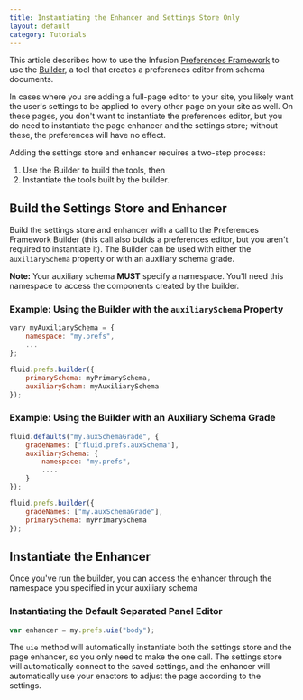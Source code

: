```yaml
---
title: Instantiating the Enhancer and Settings Store Only
layout: default
category: Tutorials
---
```


This article describes how to use the Infusion [Preferences Framework](../PreferencesFramework.md)
to use the [Builder](../Builder.md), a tool that creates a preferences editor from schema documents.

In cases where you are adding a full-page editor to your site, you likely want the user's settings to be applied to every other page on your site as well. On these pages, you don't want to instantiate the preferences editor, but you do need to instantiate the page enhancer and the settings store; without these, the preferences will have no effect.

Adding the settings store and enhancer requires a two-step process:

1. Use the Builder to build the tools, then
2. Instantiate the tools built by the builder.

## Build the Settings Store and Enhancer ##

Build the settings store and enhancer with a call to the Preferences Framework Builder (this call also builds a preferences editor, but you aren't required to instantiate it). The Builder can be used with either the `auxiliarySchema` property or with an auxiliary schema grade.

<div class="infusion-docs-note"><strong>Note:</strong> Your auxiliary schema <strong>MUST</strong> specify a namespace. You'll need this namespace to access the components created by the builder.</div>

### Example: Using the Builder with the `auxiliarySchema` Property ###

```javascript
vary myAuxiliarySchema = {
    namespace: "my.prefs",
    ...
};

fluid.prefs.builder({
    primarySchema: myPrimarySchema,
    auxiliaryScham: myAuxiliarySchema
});
```

### Example: Using the Builder with an Auxiliary Schema Grade ###

```javascript
fluid.defaults("my.auxSchemaGrade", {
    gradeNames: ["fluid.prefs.auxSchema"],
    auxiliarySchema: {
        namespace: "my.prefs",
        ....
    }
});

fluid.prefs.builder({
    gradeNames: ["my.auxSchemaGrade"],
    primarySchema: myPrimarySchema
});
```

## Instantiate the Enhancer ##

Once you've run the builder, you can access the enhancer through the namespace you specified in your auxiliary schema

### Instantiating the Default Separated Panel Editor ###

```javascript
var enhancer = my.prefs.uie("body");
```

The `uie` method will automatically instantiate both the settings store and the page enhancer, so you only need to make the one call. The settings store will automatically connect to the saved settings, and the enhancer will automatically use your enactors to adjust the page according to the settings.
